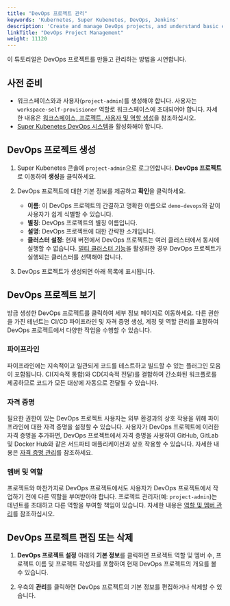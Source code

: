 ```yaml
---
title: "DevOps 프로젝트 관리"
keywords: 'Kubernetes, Super Kubenetes, DevOps, Jenkins'
description: 'Create and manage DevOps projects, and understand basic elements in DevOps projects.'
linkTitle: "DevOps Project Management"
weight: 11120
---
```


이 튜토리얼은 DevOps 프로젝트를 만들고 관리하는 방법을 시연합니다.

## 사전 준비

- 워크스페이스와과 사용자(`project-admin`)를 생성해야 합니다. 사용자는 `workspace-self-provisioner` 역할로 워크스페이스에 초대되어야 합니다. 자세한 내용은 [워크스페이스, 프로젝트, 사용자 및 역할 생성](../../../quick-start/create-workspace-and-project/)을 참조하십시오.
- [Super Kubenetes DevOps 시스템](../../../pluggable-components/devops/)을 활성화해야 합니다.

## DevOps 프로젝트 생성

1. Super Kubenetes 콘솔에 `project-admin`으로 로그인합니다. **DevOps 프로젝트**로 이동하여 **생성**을 클릭하세요.

2. DevOps 프로젝트에 대한 기본 정보를 제공하고 **확인**을 클릭하세요.

   - **이름**: 이 DevOps 프로젝트의 간결하고 명확한 이름으로 `demo-devops`와 같이 사용자가 쉽게 식별할 수 있습니다.
   - **별칭**: DevOps 프로젝트의 별칭 이름입니다.
   - **설명**: DevOps 프로젝트에 대한 간략한 소개입니다.
   - **클러스터 설정**: 현재 버전에서 DevOps 프로젝트는 여러 클러스터에서 동시에 실행할 수 없습니다. [멀티 클러스터 기능](../../../multicluster-management/)을 활성화한 경우 DevOps 프로젝트가 실행되는 클러스터를 선택해야 합니다.

3. DevOps 프로젝트가 생성되면 아래 목록에 표시됩니다.

## DevOps 프로젝트 보기

방금 생성한 DevOps 프로젝트를 클릭하여 세부 정보 페이지로 이동하세요. 다른 권한을 가진 테넌트는 CI/CD 파이프라인 및 자격 증명 생성, 계정 및 역할 관리를 포함하여 DevOps 프로젝트에서 다양한 작업을 수행할 수 있습니다.

### 파이프라인

파이프라인에는 지속적이고 일관되게 코드를 테스트하고 빌드할 수 있는 플러그인 모음이 포함됩니다. CI(지속적 통합)와 CD(지속적 전달)를 결합하여 간소화된 워크플로를 제공하므로 코드가 모든 대상에 자동으로 전달될 수 있습니다.

### 자격 증명

필요한 권한이 있는 DevOps 프로젝트 사용자는 외부 환경과의 상호 작용을 위해 파이프라인에 대한 자격 증명을 설정할 수 있습니다. 사용자가 DevOps 프로젝트에 이러한 자격 증명을 추가하면, DevOps 프로젝트에서 자격 증명을 사용하여 GitHub, GitLab 및 Docker Hub와 같은 서드파티 애플리케이션과 상호 작용할 수 있습니다. 자세한 내용은 [자격 증명 관리](../../../devops-user-guide/how-to-use/devops-settings/credential-management/)를 참조하세요.

### 멤버 및 역할

프로젝트와 마찬가지로 DevOps 프로젝트에서도 사용자가 DevOps 프로젝트에서 작업하기 전에 다른 역할을 부여받아야 합니다. 프로젝트 관리자(예: `project-admin`)는 테넌트를 초대하고 다른 역할을 부여할 책임이 있습니다. 자세한 내용은 [역할 및 멤버 관리](../../../devops-user-guide/how-to-use/devops-settings/role-and-member-management/)를 참조하십시오.

## DevOps 프로젝트 편집 또는 삭제

1. **DevOps 프로젝트 설정** 아래의 **기본 정보**를 클릭하면 프로젝트 역할 및 멤버 수, 프로젝트 이름 및 프로젝트 작성자를 포함하여 현재 DevOps 프로젝트의 개요를 볼 수 있습니다.

2. 우측의 **관리**를 클릭하면 DevOps 프로젝트의 기본 정보를 편집하거나 삭제할 수 있습니다.
